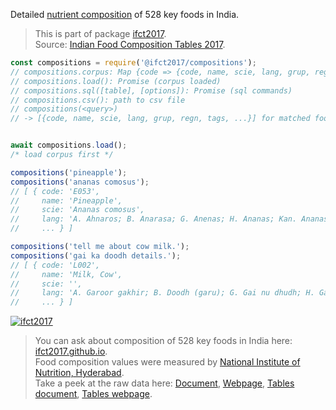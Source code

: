 Detailed [nutrient composition] of 528 key foods in India.
> This is part of package [ifct2017].<br>
> Source: [Indian Food Composition Tables 2017].

```javascript
const compositions = require('@ifct2017/compositions');
// compositions.corpus: Map {code => {code, name, scie, lang, grup, regn, tags, ...}}
// compositions.load(): Promise (corpus loaded)
// compositions.sql([table], [options]): Promise (sql commands)
// compositions.csv(): path to csv file
// compositions(<query>)
// -> [{code, name, scie, lang, grup, regn, tags, ...}] for matched foods


await compositions.load();
/* load corpus first */

compositions('pineapple');
compositions('ananas comosus');
// [ { code: 'E053',
//     name: 'Pineapple',
//     scie: 'Ananas comosus',
//     lang: 'A. Ahnaros; B. Anarasa; G. Anenas; H. Ananas; Kan. Ananas; Kash. Punchitipul; Kh. Soh trun; Kon. Anas; Mal. Kayirha chakka; M. Kihom Ananas; O. Sapuri; P. Ananas; Tam. Annasi pazham; Tel. Anasa pandu; U. Ananas.',
//     ... } ]

compositions('tell me about cow milk.');
compositions('gai ka doodh details.');
// [ { code: 'L002',
//     name: 'Milk, Cow',
//     scie: '',
//     lang: 'A. Garoor gakhir; B. Doodh (garu); G. Gai nu dhudh; H. Gai ka doodh; Kan. Hasuvina halu; Kash. Doodh; Kh. Dud masi; M. San Sanghom; Mar. Doodh (gay); O. Gai dudha; P. Gaan da doodh; S. Gow kshiram; Tam. Pasumpaal; Tel. Aavu paalu.',
//     ... } ]
```


[![ifct2017](http://ifct2017.com/ifct_2017.jpg)](https://www.npmjs.com/package/ifct2017)
> You can ask about composition of 528 key foods in India here: [ifct2017.github.io].<br>
> Food composition values were measured by [National Institute of Nutrition, Hyderabad].<br>
> Take a peek at the raw data here: [Document], [Webpage], [Tables document], [Tables webpage].

[ifct2017]: https://www.npmjs.com/package/ifct2017
[Indian Food Composition Tables 2017]: http://ifct2017.com/
[nutrient composition]: https://github.com/ifct2017/compositions/blob/master/index.csv
[ifct2017.github.io]: https://ifct2017.github.io
[National Institute of Nutrition, Hyderabad]: https://www.nin.res.in/
[Document]: https://docs.google.com/spreadsheets/d/19C2EB4PIMgyusqKOnBq4-aBQxLjCai1Zg45YcBNTzFo/edit?usp=sharing
[Webpage]: https://docs.google.com/spreadsheets/d/e/2PACX-1vRAWAh3wLrPjDfeZ2pmApbwnvJ11CxdWaPiJ4BPClyN9X1wbbCjvfyqYpBy-LoIBltsH7MKjtNATtAh/pubhtml
[Tables document]: https://docs.google.com/spreadsheets/d/1ejgqo6uwlKRF3QLUPJJzrTkd47GtVXgHHsgG-T27uGc/edit?usp=sharing
[Tables webpage]: https://docs.google.com/spreadsheets/d/e/2PACX-1vTNaOhfRaF_DxH5yh4QtW2D3iJSM4MRIKB-P_cFRlHGhEzWo5NP5ADmAzrpXH2fsjmzJEOMbmaBFMgq/pubhtml
